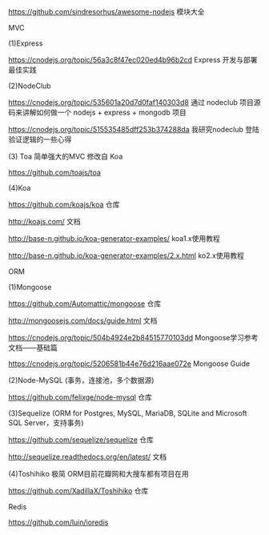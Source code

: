 
https://github.com/sindresorhus/awesome-nodejs 模块大全

MVC

(1)Express

https://cnodejs.org/topic/56a3c8f47ec020ed4b96b2cd Express 开发与部署最佳实践

(2)NodeClub

https://cnodejs.org/topic/535601a20d7d0faf140303d8 通过 nodeclub 项目源码来讲解如何做一个 nodejs + express + mongodb 项目

https://cnodejs.org/topic/515535485dff253b374288da 我研究nodeclub 登陆验证逻辑的一些心得 

(3) Toa 简单强大的MVC 修改自 Koa

https://github.com/toajs/toa

(4)Koa

https://github.com/koajs/koa 仓库

http://koajs.com/ 文档

http://base-n.github.io/koa-generator-examples/ koa1.x使用教程

http://base-n.github.io/koa-generator-examples/2.x.html ko2.x使用教程


ORM

(1)Mongoose

https://github.com/Automattic/mongoose 仓库

http://mongoosejs.com/docs/guide.html 文档

https://cnodejs.org/topic/504b4924e2b84515770103dd Mongoose学习参考文档——基础篇

https://cnodejs.org/topic/5206581b44e76d216aae072e Mongoose Guide

(2)Node-MySQL (事务，连接池，多个数据源)

https://github.com/felixge/node-mysql 仓库

(3)Sequelize (ORM for Postgres, MySQL, MariaDB, SQLite and Microsoft SQL Server，支持事务)

https://github.com/sequelize/sequelize 仓库

http://sequelize.readthedocs.org/en/latest/ 文档

(4)Toshihiko 极简 ORM目前花瓣网和大搜车都有项目在用

https://github.com/XadillaX/Toshihiko 仓库

Redis

https://github.com/luin/ioredis 
